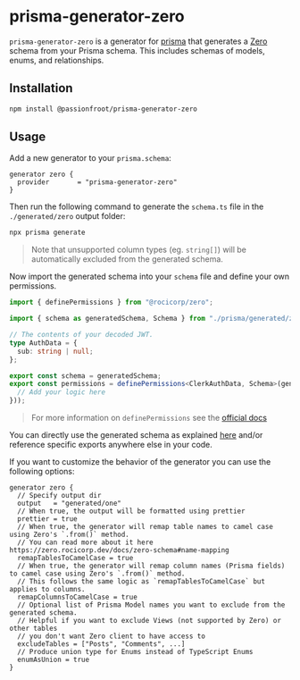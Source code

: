 # prisma-generator-zero

`prisma-generator-zero` is a generator for [prisma](https://www.prisma.io) that generates a [Zero](https://zero.rocicorp.dev/) schema from your Prisma schema. This includes schemas of models, enums, and relationships.

## Installation

```bash
npm install @passionfroot/prisma-generator-zero
```

## Usage

Add a new generator to your `prisma.schema`:

```prisma
generator zero {
  provider       = "prisma-generator-zero"
}
```

Then run the following command to generate the `schema.ts` file in the `./generated/zero` output folder:

```sh
npx prisma generate
```

> Note that unsupported column types (eg. `string[]`) will be automatically excluded from the generated schema.

Now import the generated schema into your `schema` file and define your own permissions.

```ts
import { definePermissions } from "@rocicorp/zero";

import { schema as generatedSchema, Schema } from "./prisma/generated/zero/schema";

// The contents of your decoded JWT.
type AuthData = {
  sub: string | null;
};

export const schema = generatedSchema;
export const permissions = definePermissions<ClerkAuthData, Schema>(generatedSchema, () => ({
  // Add your logic here
}));

```
> For more information on `definePermissions` see the [official docs](https://zero.rocicorp.dev/docs/permissions)

You can directly use the generated schema as explained [here](https://zero.rocicorp.dev/docs/zero-schema#building-the-zero-schema) and/or reference specific exports anywhere else in your code.

If you want to customize the behavior of the generator you can use the following options:

```prisma
generator zero {
  // Specify output dir
  output   = "generated/one"
  // When true, the output will be formatted using prettier
  prettier = true
  // When true, the generator will remap table names to camel case using Zero's `.from()` method.
  // You can read more about it here https://zero.rocicorp.dev/docs/zero-schema#name-mapping
  remapTablesToCamelCase = true
  // When true, the generator will remap column names (Prisma fields) to camel case using Zero's `.from()` method.
  // This follows the same logic as `remapTablesToCamelCase` but applies to columns.
  remapColumnsToCamelCase = true
  // Optional list of Prisma Model names you want to exclude from the generated schema.
  // Helpful if you want to exclude Views (not supported by Zero) or other tables
  // you don't want Zero client to have access to
  excludeTables = ["Posts", "Comments", ...]
  // Produce union type for Enums instead of TypeScript Enums
  enumAsUnion = true
}
```
